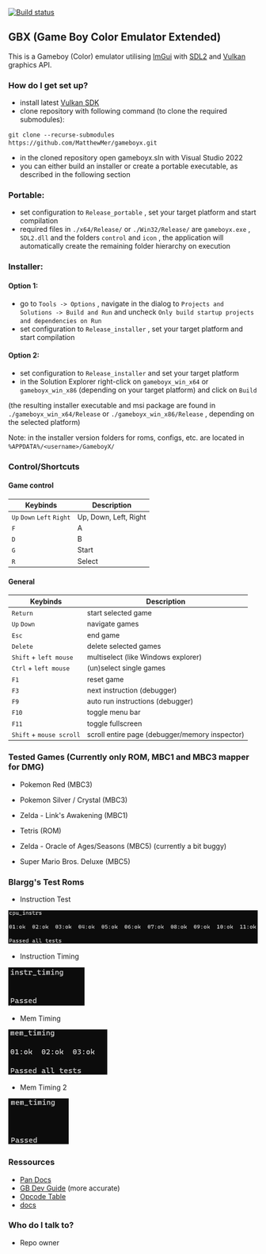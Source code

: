 [![Build status](https://ci.appveyor.com/api/projects/status/96gwu2lp9txol3w5?svg=true)](https://ci.appveyor.com/project/MatthewMer/gameboyx)

## GBX (Game Boy Color Emulator Extended) ##

This is a Gameboy (Color) emulator utilising [ImGui](https://github.com/ocornut/imgui) with [SDL2](https://github.com/libsdl-org/SDL/releases/tag/release-2.28.2) and [Vulkan](https://vulkan.lunarg.com/) graphics API.

### How do I get set up? ###

* install latest [Vulkan SDK](https://vulkan.lunarg.com/)
* clone repository with following command (to clone the required submodules):
```
git clone --recurse-submodules https://github.com/MatthewMer/gameboyx.git
```
* in the cloned repository open gameboyx.sln with Visual Studio 2022
* you can either build an installer or create a portable executable, as described in the following section

### Portable: ###
* set configuration to `Release_portable` , set your target platform and start compilation
* required files in `./x64/Release/` or `./Win32/Release/` are `gameboyx.exe` , `SDL2.dll` and the folders `control` and `icon` , the application will automatically create the remaining folder hierarchy on execution

### Installer: ###
#### Option 1: ####
* go to `Tools -> Options` , navigate in the dialog to `Projects and Solutions -> Build and Run` and uncheck `Only build startup projects and dependencies on Run`
* set configuration to `Release_installer` , set your target platform and start compilation

#### Option 2: ####
* set configuration to `Release_installer` and set your target platform
* in the Solution Explorer right-click on `gameboyx_win_x64` or `gameboyx_win_x86` (depending on your target platform) and click on `Build`

(the resulting installer executable and msi package are found in `./gameboyx_win_x64/Release` or `./gameboyx_win_x86/Release` , depending on the selected platform)

Note: in the installer version folders for roms, configs, etc. are located in `%APPDATA%/<username>/GameboyX/`

### Control/Shortcuts ###

#### Game control ####

| Keybinds | Description |
| --- | --- |
| `Up` `Down` `Left` `Right`  | Up, Down, Left, Right |
| `F` | A |
| `D` | B |
| `G` | Start |
| `R` | Select |

#### General ####

| Keybinds | Description |
| --- | --- |
| `Return` | start selected game |
| `Up` `Down` | navigate games |
| `Esc` | end game |
| `Delete` | delete selected games |
| `Shift` + `left mouse` | multiselect (like Windows explorer) |
| `Ctrl` + `left mouse` | (un)select single games |
| `F1` | reset game |
| `F3` | next instruction (debugger) |
| `F9` | auto run instructions (debugger) |
| `F10` | toggle menu bar |
| `F11` | toggle fullscreen |
| `Shift` + `mouse scroll` | scroll entire page (debugger/memory inspector) |

### Tested Games (Currently only ROM, MBC1 and MBC3 mapper for DMG) ###

* Pokemon Red (MBC3)

* Pokemon Silver / Crystal (MBC3)

* Zelda - Link's Awakening (MBC1)

* Tetris (ROM)

* Zelda - Oracle of Ages/Seasons (MBC5) (currently a bit buggy)

* Super Mario Bros. Deluxe (MBC5)

### Blargg's Test Roms ###

* Instruction Test

![Blargg's Instruction Tests](./img/blarggs_instruction_tests.png)

* Instruction Timing

![Blargg's Instruction Timing](./img/blarggs_instruction_timing.png)

* Mem Timing

![Blargg's Instruction Timing](./img/blarggs_mem_timings.png)

* Mem Timing 2

![Blargg's Instruction Timing 2](./img/blarggs_mem_timings_2.png)

### Ressources ###

* [Pan Docs](https://gbdev.io/pandocs/About.html)
* [GB Dev Guide](https://github.com/Hacktix/GBEDG/tree/master) (more accurate)
* [Opcode Table](https://www.pastraiser.com/cpu/gameboy/gameboy_opcodes.html)
* [docs](./docs/)

### Who do I talk to? ###

* Repo owner